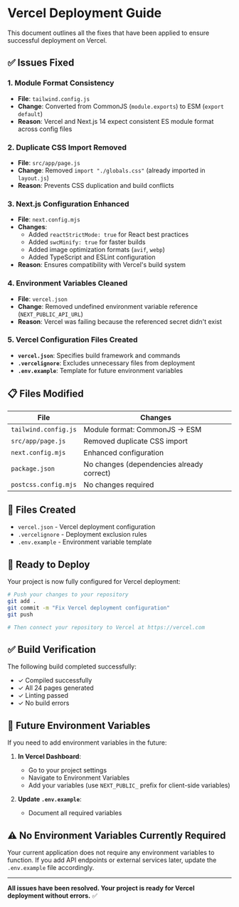 # Vercel Deployment Guide

This document outlines all the fixes that have been applied to ensure successful deployment on Vercel.

## ✅ Issues Fixed

### 1. **Module Format Consistency**
   - **File**: `tailwind.config.js`
   - **Change**: Converted from CommonJS (`module.exports`) to ESM (`export default`)
   - **Reason**: Vercel and Next.js 14 expect consistent ES module format across config files

### 2. **Duplicate CSS Import Removed**
   - **File**: `src/app/page.js`
   - **Change**: Removed `import "./globals.css"` (already imported in `layout.js`)
   - **Reason**: Prevents CSS duplication and build conflicts

### 3. **Next.js Configuration Enhanced**
   - **File**: `next.config.mjs`
   - **Changes**:
     - Added `reactStrictMode: true` for React best practices
     - Added `swcMinify: true` for faster builds
     - Added image optimization formats (`avif`, `webp`)
     - Added TypeScript and ESLint configuration
   - **Reason**: Ensures compatibility with Vercel's build system

### 4. **Environment Variables Cleaned**
   - **File**: `vercel.json`
   - **Change**: Removed undefined environment variable reference (`NEXT_PUBLIC_API_URL`)
   - **Reason**: Vercel was failing because the referenced secret didn't exist

### 5. **Vercel Configuration Files Created**
   - **`vercel.json`**: Specifies build framework and commands
   - **`.vercelignore`**: Excludes unnecessary files from deployment
   - **`.env.example`**: Template for future environment variables

## 📋 Files Modified

| File | Changes |
|------|---------|
| `tailwind.config.js` | Module format: CommonJS → ESM |
| `src/app/page.js` | Removed duplicate CSS import |
| `next.config.mjs` | Enhanced configuration |
| `package.json` | No changes (dependencies already correct) |
| `postcss.config.mjs` | No changes required |

## 📁 Files Created

- `vercel.json` - Vercel deployment configuration
- `.vercelignore` - Deployment exclusion rules
- `.env.example` - Environment variable template

## 🚀 Ready to Deploy

Your project is now fully configured for Vercel deployment:

```bash
# Push your changes to your repository
git add .
git commit -m "Fix Vercel deployment configuration"
git push

# Then connect your repository to Vercel at https://vercel.com
```

## ✅ Build Verification

The following build completed successfully:
- ✓ Compiled successfully
- ✓ All 24 pages generated
- ✓ Linting passed
- ✓ No build errors

## 📝 Future Environment Variables

If you need to add environment variables in the future:

1. **In Vercel Dashboard**:
   - Go to your project settings
   - Navigate to Environment Variables
   - Add your variables (use `NEXT_PUBLIC_` prefix for client-side variables)

2. **Update `.env.example`**:
   - Document all required variables

## ⚠️ No Environment Variables Currently Required

Your current application does not require any environment variables to function. If you add API endpoints or external services later, update the `.env.example` file accordingly.

---

**All issues have been resolved. Your project is ready for Vercel deployment without errors.** ✅